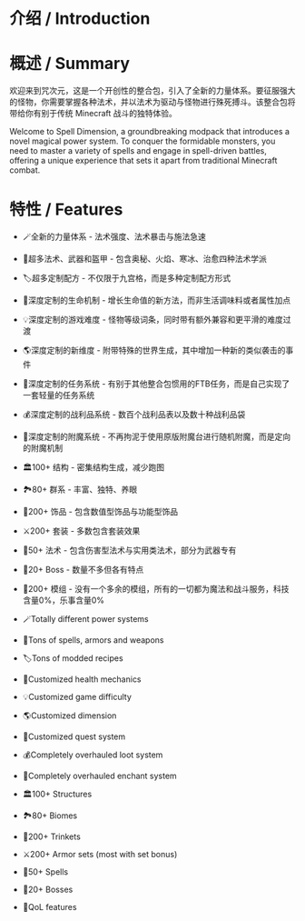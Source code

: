 # 介绍 / Introduction

# 概述 / Summary

欢迎来到咒次元，这是一个开创性的整合包，引入了全新的力量体系。要征服强大的怪物，你需要掌握各种法术，并以法术为驱动与怪物进行殊死搏斗。该整合包将带给你有别于传统 Minecraft 战斗的独特体验。

Welcome to Spell Dimension, a groundbreaking modpack that introduces a novel magical power system. To conquer the formidable monsters, you need to master a variety of spells and engage in spell-driven battles, offering a unique experience that sets it apart from traditional Minecraft combat.

# 特性 / Features

- 🪄全新的力量体系 - 法术强度、法术暴击与施法急速
- 🏹超多法术、武器和盔甲 - 包含奥秘、火焰、寒冰、治愈四种法术学派
- 🏷️超多定制配方 - 不仅限于九宫格，而是多种定制配方形式
- 💛深度定制的生命机制 - 增长生命值的新方法，而非生活调味料或者属性加点
- 💡深度定制的游戏难度 - 怪物等级词条，同时带有额外兼容和更平滑的难度过渡
- 🌎深度定制的新维度 - 附带特殊的世界生成，其中增加一种新的类似袭击的事件
- 📜深度定制的任务系统 - 有别于其他整合包惯用的FTB任务，而是自己实现了一套轻量的任务系统
- 💰深度定制的战利品系统 - 数百个战利品表以及数十种战利品袋
- 🔮深度定制的附魔系统 - 不再拘泥于使用原版附魔台进行随机附魔，而是定向的附魔机制
- 🏛️100+ 结构 - 密集结构生成，减少跑图
- 🏞️80+ 群系 - 丰富、独特、养眼
- 👑200+ 饰品 - 包含数值型饰品与功能型饰品
- ⚔️200+ 套装 - 多数包含套装效果
- 🫧50+ 法术 - 包含伤害型法术与实用类法术，部分为武器专有
- 👻20+ Boss - 数量不多但各有特点
- 🧩200+ 模组 - 没有一个多余的模组，所有的一切都为魔法和战斗服务，科技含量0%，乐事含量0%

- 🪄Totally different power systems
- 🏹Tons of spells, armors and weapons
- 🏷️Tons of modded recipes
- 💛Customized health mechanics
- 💡Customized game difficulty
- 🌎Customized dimension
- 📜Customized quest system
- 💰Completely overhauled loot system
- 🔮Completely overhauled enchant system
- 🏛️100+ Structures
- 🏞️80+ Biomes
- 👑200+ Trinkets
- ⚔️200+ Armor sets (most with set bonus)
- 🫧50+ Spells
- 👻20+ Bosses
- 🎹QoL features